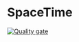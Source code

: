 # SpaceTime

[![Quality gate](https://sonarcloud.io/api/project_badges/quality_gate?project=ericrocha97_nlw-spacetime-mobile)](https://sonarcloud.io/summary/new_code?id=ericrocha97_nlw-spacetime-mobile)
